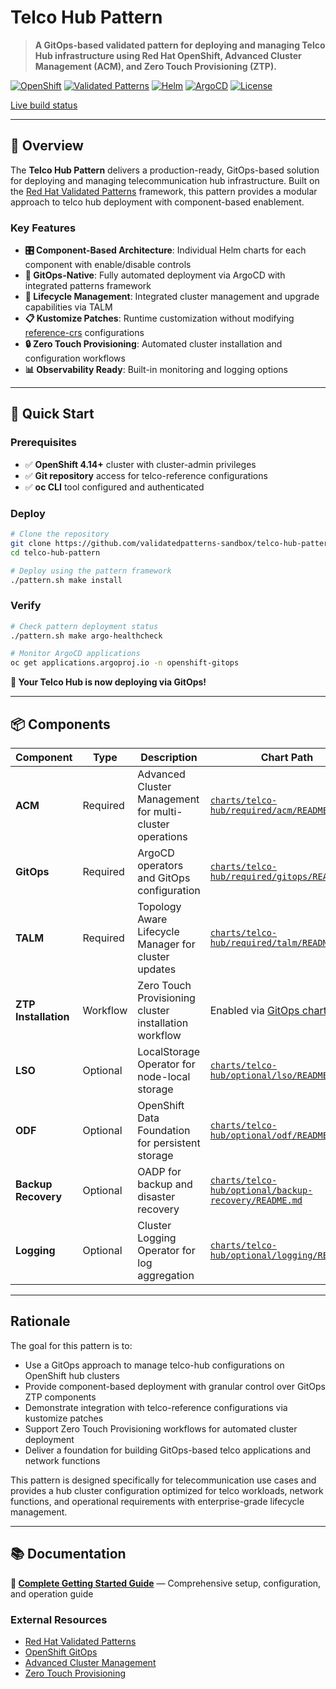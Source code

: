 # Telco Hub Pattern

> **A GitOps-based validated pattern for deploying and managing Telco Hub infrastructure using Red Hat OpenShift, Advanced Cluster Management (ACM), and Zero Touch Provisioning (ZTP).**

[![OpenShift](https://img.shields.io/badge/OpenShift-4.14+-red?logo=redhat)](https://www.redhat.com/en/technologies/cloud-computing/openshift)
[![Validated Patterns](https://img.shields.io/badge/Validated-Patterns-blue)](https://validatedpatterns.io/)
[![Helm](https://img.shields.io/badge/Helm-3.8+-blue?logo=helm)](https://helm.sh/)
[![ArgoCD](https://img.shields.io/badge/ArgoCD-GitOps-green?logo=argo)](https://argoproj.github.io/cd/)
[![License](https://img.shields.io/badge/License-Apache%202.0-blue.svg)](https://opensource.org/licenses/Apache-2.0)

[Live build status](https://validatedpatterns.io/ci/?pattern=telco-hub)

---

## 🎯 Overview

The **Telco Hub Pattern** delivers a production-ready, GitOps-based solution for deploying and managing telecommunication hub infrastructure. Built on the [Red Hat Validated Patterns](https://validatedpatterns.io/) framework, this pattern provides a modular approach to telco hub deployment with component-based enablement.

### Key Features

- **🎛️ Component-Based Architecture**: Individual Helm charts for each component with enable/disable controls
- **🚀 GitOps-Native**: Fully automated deployment via ArgoCD with integrated patterns framework
- **🔄 Lifecycle Management**: Integrated cluster management and upgrade capabilities via TALM
- **📋 Kustomize Patches**: Runtime customization without modifying [reference-crs](https://github.com/openshift-kni/telco-reference/tree/main/telco-hub/configuration/reference-crs) configurations
- **🔒 Zero Touch Provisioning**: Automated cluster installation and configuration workflows
- **📊 Observability Ready**: Built-in monitoring and logging options

---

## 🚀 Quick Start

### Prerequisites

- ✅ **OpenShift 4.14+** cluster with cluster-admin privileges
- ✅ **Git repository** access for telco-reference configurations
- ✅ **oc CLI** tool configured and authenticated

### Deploy

```bash
# Clone the repository
git clone https://github.com/validatedpatterns-sandbox/telco-hub-pattern.git
cd telco-hub-pattern

# Deploy using the pattern framework
./pattern.sh make install
```

### Verify

```bash
# Check pattern deployment status
./pattern.sh make argo-healthcheck

# Monitor ArgoCD applications
oc get applications.argoproj.io -n openshift-gitops
```

**🎉 Your Telco Hub is now deploying via GitOps!**

---

## 📦 Components

| Component            | Type     | Description                                              | Chart Path                                                                                                   |
|----------------------|----------|----------------------------------------------------------|--------------------------------------------------------------------------------------------------------------|
| **ACM**              | Required | Advanced Cluster Management for multi-cluster operations | [`charts/telco-hub/required/acm/README.md`](charts/telco-hub/required/acm/README.md)                         |
| **GitOps**           | Required | ArgoCD operators and GitOps configuration                | [`charts/telco-hub/required/gitops/README.md`](charts/telco-hub/required/gitops/README.md)                   |
| **TALM**             | Required | Topology Aware Lifecycle Manager for cluster updates     | [`charts/telco-hub/required/talm/README.md`](charts/telco-hub/required/talm/README.md)                       |
| **ZTP Installation** | Workflow | Zero Touch Provisioning cluster installation workflow    | Enabled via [GitOps chart](charts/telco-hub/required/gitops/README.md)                                       |
| **LSO**              | Optional | LocalStorage Operator for node-local storage             | [`charts/telco-hub/optional/lso/README.md`](charts/telco-hub/optional/lso/README.md)                         |
| **ODF**              | Optional | OpenShift Data Foundation for persistent storage         | [`charts/telco-hub/optional/odf/README.md`](charts/telco-hub/optional/odf/README.md)                         |
| **Backup Recovery**  | Optional | OADP for backup and disaster recovery                    | [`charts/telco-hub/optional/backup-recovery/README.md`](charts/telco-hub/optional/backup-recovery/README.md) |
| **Logging**          | Optional | Cluster Logging Operator for log aggregation             | [`charts/telco-hub/optional/logging/README.md`](charts/telco-hub/optional/logging/README.md)                 |

---

## Rationale

The goal for this pattern is to:

- Use a GitOps approach to manage telco-hub configurations on OpenShift hub clusters
- Provide component-based deployment with granular control over GitOps ZTP components
- Demonstrate integration with telco-reference configurations via kustomize patches
- Support Zero Touch Provisioning workflows for automated cluster deployment
- Deliver a foundation for building GitOps-based telco applications and network functions

This pattern is designed specifically for telecommunication use cases and provides a hub cluster configuration optimized for telco workloads, network functions, and operational requirements with enterprise-grade lifecycle management.

---

## 📚 Documentation

**📖 [Complete Getting Started Guide](docs/getting-started.md)** — Comprehensive setup, configuration, and operation guide

### External Resources

- [Red Hat Validated Patterns](https://validatedpatterns.io/learn)
- [OpenShift GitOps](https://docs.redhat.com/en/documentation/red_hat_openshift_gitops/latest/html/understanding_openshift_gitops/about-redhat-openshift-gitops)
- [Advanced Cluster Management](https://access.redhat.com/documentation/en-us/red_hat_advanced_cluster_management_for_kubernetes/)
- [Zero Touch Provisioning](https://docs.openshift.com/container-platform/latest/scalability_and_performance/ztp_far_edge/ztp-deploying-far-edge-clusters-at-scale.html)
